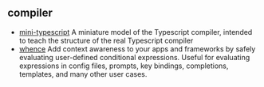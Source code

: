 ## compiler

- [mini-typescript](https://github.com/sandersn/mini-typescript) A miniature model of the Typescript compiler, intended to teach the structure of the real Typescript compiler
- [whence](https://github.com/jonschlinkert/whence) Add context awareness to your apps and frameworks by safely evaluating user-defined conditional expressions. Useful for evaluating expressions in config files, prompts, key bindings, completions, templates, and many other user cases.